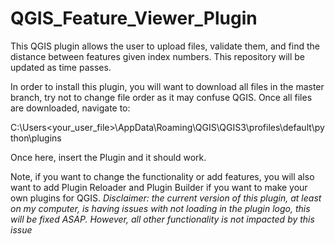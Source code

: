 # QGIS_Feature_Viewer_Plugin
This QGIS plugin allows the user to upload files, validate them, and find the distance between features given index numbers. This repository will be updated as time passes.

In order to install this plugin, you will want to download all files in the master branch, try not to change file order as it may confuse QGIS. Once all files are downloaded, navigate to:

C:\Users\<your_user_file>\AppData\Roaming\QGIS\QGIS3\profiles\default\python\plugins

Once here, insert the Plugin and it should work.

Note, if you want to change the functionality or add features, you will also want to add Plugin Reloader and Plugin Builder if you want to make your own plugins for QGIS.
*Disclaimer: the current version of this plugin, at least on my computer, is having issues with not loading in the plugin logo, this will be fixed ASAP. However, all other functionality is not impacted by this issue*
